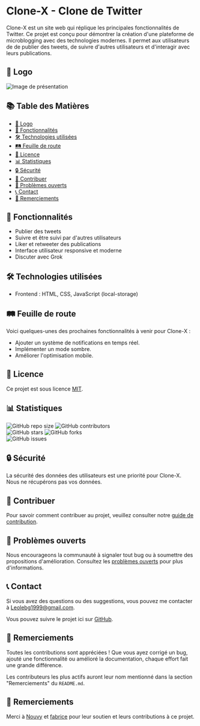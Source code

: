 # Clone-X - Clone de Twitter

Clone-X est un site web qui réplique les principales fonctionnalités de Twitter. Ce projet est conçu pour démontrer la création d'une plateforme de microblogging avec des technologies modernes. Il permet aux utilisateurs de de publier des tweets, de suivre d'autres utilisateurs et d'interagir avec leurs publications.

## 📸 Logo
![Image de présentation](main/logo.png)

## 📚 Table des Matières

- [📸 Logo](#-logo)
- [🚀 Fonctionnalités](#-fonctionnalités)
- [🛠️ Technologies utilisées](#%EF%B8%8F-technologies-utilisées)
- [🛤️ Feuille de route](#%EF%B8%8F-feuille-de-route)
- [📄 Licence](#-licence)
- [📊 Statistiques](#-statistiques)
- [🔒 Sécurité](#-sécurité)
- [🤝 Contribuer](#-contribuer)
- [🐞 Problèmes ouverts](#-problèmes-ouverts)
- [📞 Contact](#-contact)
- [🙏 Remerciements](#-remerciements)

## 🚀 Fonctionnalités

- Publier des tweets
- Suivre et être suivi par d'autres utilisateurs
- Liker et retweeter des publications
- Interface utilisateur responsive et moderne
- Discuter avec Grok

## 🛠️ Technologies utilisées
- Frontend : HTML, CSS, JavaScript (local-storage)

## 🛤️ Feuille de route

Voici quelques-unes des prochaines fonctionnalités à venir pour Clone-X :

- Ajouter un système de notifications en temps réel.
- Implémenter un mode sombre.
- Améliorer l'optimisation mobile.

## 📄 Licence

Ce projet est sous licence [MIT](LICENSE).

## 📊 Statistiques

![GitHub repo size](https://img.shields.io/github/repo-size/Leo25387/Clone-X) ![GitHub contributors](https://img.shields.io/github/contributors/Leo25387/Clone-X)  
![GitHub stars](https://img.shields.io/github/stars/Leo25387/Clone-X?style=social) ![GitHub forks](https://img.shields.io/github/forks/Leo25387/Clone-X?style=social)  
![GitHub issues](https://img.shields.io/github/issues/Leo25387/Clone-X)

## 🔒 Sécurité

La sécurité des données des utilisateurs est une priorité pour Clone-X. Nous ne récupérons pas vos données.

## 🤝 Contribuer

Pour savoir comment contribuer au projet, veuillez consulter notre [guide de contribution](CONTRIBUTING.md).

## 🐞 Problèmes ouverts

Nous encourageons la communauté à signaler tout bug ou à soumettre des propositions d'amélioration. Consultez les [problèmes ouverts](https://github.com/Leo25387/Clone-X/issues) pour plus d'informations.

## 📞 Contact

Si vous avez des questions ou des suggestions, vous pouvez me contacter à [Leolebg1999@gmail.com](mailto🥇leolebg1999@gmail.com).

Vous pouvez suivre le projet ici sur [GitHub](https://github.com/Leo25387/Clone-X).

## 🎉 Remerciements

Toutes les contributions sont appréciées ! Que vous ayez corrigé un bug, ajouté une fonctionnalité ou amélioré la documentation, chaque effort fait une grande différence.

Les contributeurs les plus actifs auront leur nom mentionné dans la section "Remerciements" du `README.md`.


## 🙏 Remerciements

Merci à [Nouvy](https://github.com/Nouvy) et [fabrice](https://github.com/fabriceHategekimana) pour leur soutien et leurs contributions à ce projet.

